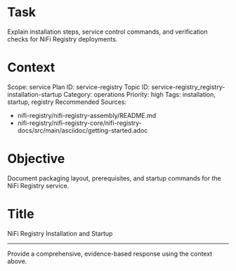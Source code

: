 # Task
Explain installation steps, service control commands, and verification checks for NiFi Registry deployments.

# Context
Scope: service
Plan ID: service-registry
Topic ID: service-registry_registry-installation-startup
Category: operations
Priority: high
Tags: installation, startup, registry
Recommended Sources:
- nifi-registry/nifi-registry-assembly/README.md
- nifi-registry/nifi-registry-core/nifi-registry-docs/src/main/asciidoc/getting-started.adoc

# Objective
Document packaging layout, prerequisites, and startup commands for the NiFi Registry service.

# Title
NiFi Registry Installation and Startup

---

Provide a comprehensive, evidence-based response using the context above.
